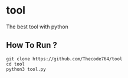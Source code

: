 # tool
The best tool with python
## How To Run ?
```
git clone https://github.com/Thecode764/tool
cd tool
python3 tool.py
```
